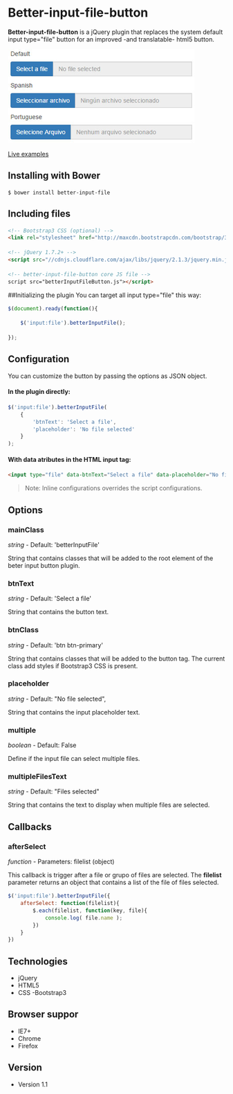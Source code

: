 # Better-input-file-button


**Better-input-file-button** is a jQuery plugin that replaces the system default input type="file" button for an improved -and translatable- html5 button.

![Preview](https://raw.githubusercontent.com/Lukas238/better-input-file/master/resources/preview.jpg)



[Live examples](http://jsfiddle.net/Lukas238/YwNa4/embedded/result,js,html/) 

## Installing with Bower
```script
$ bower install better-input-file
```



## Including files
```html
<!-- Bootstrap3 CSS (optional) -->
<link rel="stylesheet" href="http://maxcdn.bootstrapcdn.com/bootstrap/3.3.4/css/bootstrap.min.css">

<!-- jQuery 1.7.2+ -->
<script src="//cdnjs.cloudflare.com/ajax/libs/jquery/2.1.3/jquery.min.js"></script>

<!-- better-input-file-button core JS file -->
script src="betterInputFileButton.js"></script>
```

##Initializing the plugin
You can target all input type="file" this way:

```js
$(document).ready(function(){
    
	$('input:file').betterInputFile();
	
});
```	

## Configuration
You can customize the button by passing the options as JSON object.

#### In the plugin directly:
```js
$('input:file').betterInputFile(
    {
        'btnText': 'Select a file',
        'placeholder': 'No file selected'
    }
);
```
#### With **data** atributes in the HTML input tag:
```html
<input type="file" data-btnText="Select a file" data-placeholder="No file selected" />
```

>Note: Inline configurations overrides the script configurations.


## Options

### mainClass
_string_ - Default: 'betterInputFile'

String that contains classes that will be added to the root element of the beter input button plugin.

### btnText
_string_ - Default: 'Select a file'

String that contains the button text.

### btnClass
_string_ - Default: 'btn btn-primary'

String that contains classes that will be added to the button tag. The current class add styles if Bootstrap3 CSS is present.

### placeholder
_string_ - Default: "No file selected",

String that contains the input placeholder text.	

### multiple
_boolean_ - Default: False

Define if the input file can select multiple files.

### multipleFilesText
_string_ - Default: "Files selected"

String that contains the text to display when multiple files are selected.


## Callbacks

### afterSelect
_function_ - Parameters: filelist (object)

This callback is trigger after a file or grupo of files are selected.
The **filelist** parameter returns an object that contains a list of the file of files selected.

```js
$('input:file').betterInputFile({
    afterSelect: function(filelist){
        $.each(filelist, function(key, file){
            console.log( file.name );
        })
    }
})
```


## Technologies
- jQuery
- HTML5
- CSS
-Bootstrap3


## Browser suppor
- IE7+
- Chrome
- Firefox


## Version 
* Version 1.1
